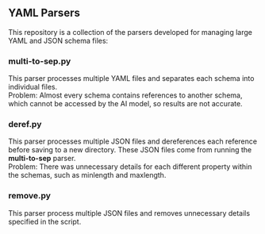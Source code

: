 ## YAML Parsers

This repository is a collection of the parsers developed for managing large YAML and JSON schema files:

### multi-to-sep.py

This parser processes multiple YAML files and separates each schema into individual files.  
Problem: Almost every schema contains references to another schema, which cannot be accessed by the AI model, so results are not accurate.

### deref.py

This parser processes multiple JSON files and dereferences each reference before saving to a new directory. These JSON files come from running the **multi-to-sep** parser.  
Problem: There was unnecessary details for each different property within the schemas, such as minlength and maxlength.

### remove.py

This parser process multiple JSON files and removes unnecessary details specified in the script.
